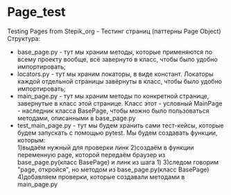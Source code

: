 # Page_test
Testing Pages from Stepik_org - Тестинг страниц (паттерны Page Object)
Структура:
- base_page.py - тут мы храним методы, которые применяются по всему проекту вообще, всё завернуто в класс, чтобы было удобно импортировать;
- locators.py - тут мы храним локаторы, в виде констант. Локаторы каждой отдельной страницы завёрнуты в класс, чтобы было удобно импортировать;
- main_page.py - тут мы храним методы по конкретной странице, завернутые в класс этой странице. Класс этот - условный MainPage - наследник класса BasePage, чтобы можно было пользоваться методами, описанными в base_page.py
- test_main_page.py - тут мы будем хранить сами тест-кейсы, которые будем запускать с помощью pytest. Мы будем создавать функции, которым:  
  1)выдаём нужный для проверки линк
  2)создаём в функции переменную page, которой передаём браузер из base_page.py(класс BasePage) и линк из шага 1)
  3)следом говорим "page, откройся", но методом из base_page.py(класс BasePage)
  4)добавляем проверки, которые создавали методами в main_page.py
